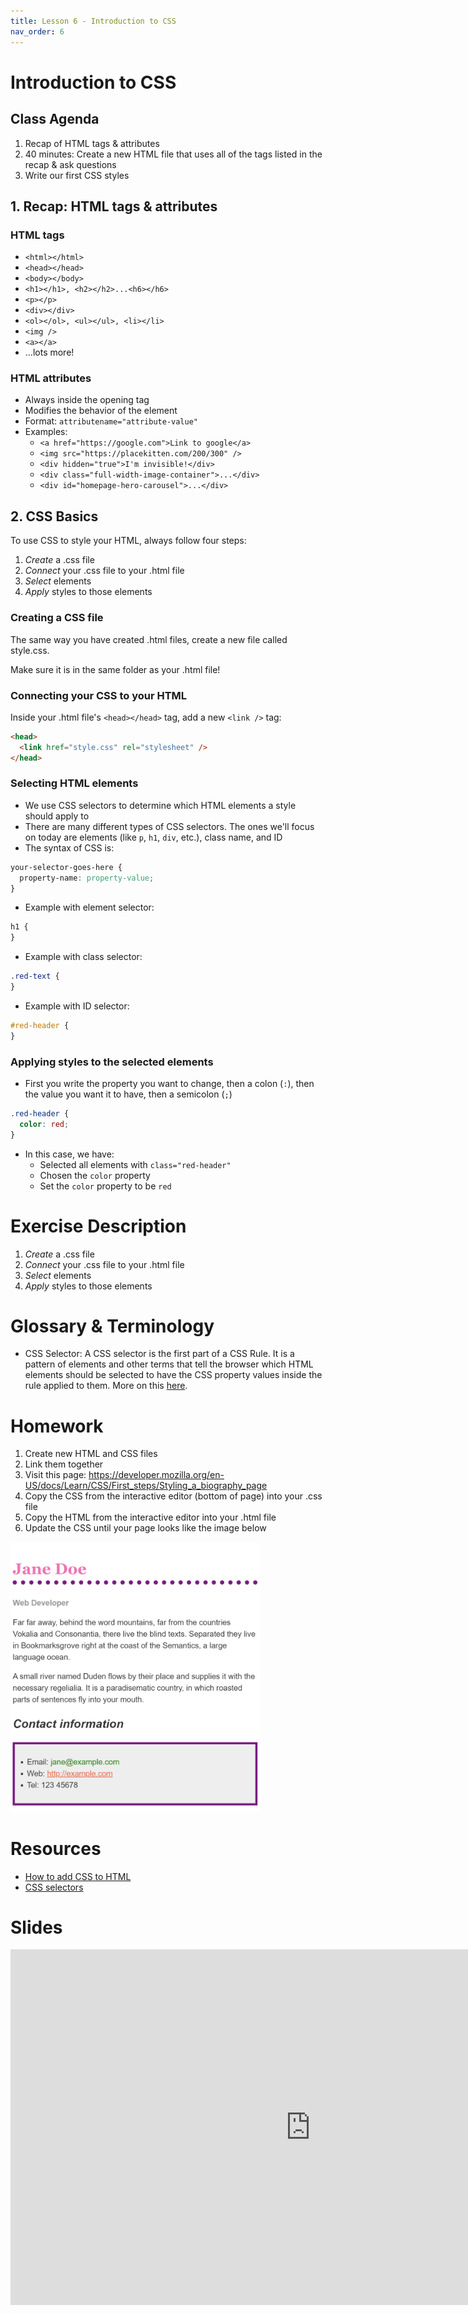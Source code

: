 ```yaml
---
title: Lesson 6 - Introduction to CSS
nav_order: 6
---
```


# Introduction to CSS

## Class Agenda

1. Recap of HTML tags & attributes
2. 40 minutes: Create a new HTML file that uses all of the tags listed in the recap & ask questions
3. Write our first CSS styles

## 1. Recap: HTML tags & attributes

### HTML tags

- `<html></html>`
- `<head></head>`
- `<body></body>`
- `<h1></h1>, <h2></h2>...<h6></h6>`
- `<p></p>`
- `<div></div>`
- `<ol></ol>, <ul></ul>, <li></li>`
- `<img />`
- `<a></a>`
- …lots more!

### HTML attributes

- Always inside the opening tag
- Modifies the behavior of the element
- Format: `attributename="attribute-value"`
- Examples:
  - `<a href="https://google.com">Link to google</a>`
  - `<img src="https://placekitten.com/200/300" />`
  - `<div hidden="true">I'm invisible!</div>`
  - `<div class="full-width-image-container">...</div>`
  - `<div id="homepage-hero-carousel">...</div>`

## 2. CSS Basics

To use CSS to style your HTML, always follow four steps:

1. _Create_ a .css file
1. _Connect_ your .css file to your .html file
1. _Select_ elements
1. _Apply_ styles to those elements

### Creating a CSS file

The same way you have created .html files, create a new file called style.css.

Make sure it is in the same folder as your .html file!

### Connecting your CSS to your HTML

Inside your .html file's `<head></head>` tag, add a new `<link />` tag:

```html
<head>
  <link href="style.css" rel="stylesheet" />
</head>
```

### Selecting HTML elements

- We use CSS selectors to determine which HTML elements a style should apply to
- There are many different types of CSS selectors. The ones we'll focus on today are elements (like `p`, `h1`, `div`, etc.), class name, and ID
- The syntax of CSS is:

```css
your-selector-goes-here {
  property-name: property-value;
}
```

- Example with element selector:

```css
h1 {
}
```

- Example with class selector:

```css
.red-text {
}
```

- Example with ID selector:

```css
#red-header {
}
```

### Applying styles to the selected elements

- First you write the property you want to change, then a colon (`:`), then the value you want it to have, then a semicolon (`;`)

```css
.red-header {
  color: red;
}
```

- In this case, we have:
  - Selected all elements with `class="red-header"`
  - Chosen the `color` property
  - Set the `color` property to be `red`

# Exercise Description

1. _Create_ a .css file
1. _Connect_ your .css file to your .html file
1. _Select_ elements
1. _Apply_ styles to those elements

# Glossary & Terminology

- CSS Selector: A CSS selector is the first part of a CSS Rule. It is a pattern of elements and other terms that tell the browser which HTML elements should be selected to have the CSS property values inside the rule applied to them. More on this [here](https://developer.mozilla.org/en-US/docs/Learn/CSS/Building_blocks/Selectors#what_is_a_selector).

# Homework

1. Create new HTML and CSS files
1. Link them together
1. Visit this page: https://developer.mozilla.org/en-US/docs/Learn/CSS/First_steps/Styling_a_biography_page
1. Copy the CSS from the interactive editor (bottom of page) into your .css file
1. Copy the HTML from the interactive editor into your .html file
1. Update the CSS until your page looks like the image below

<img width="400px" alt="Scrennshot of what your page should look like at the end" src="final-product.png" />

# Resources

- [How to add CSS to HTML](https://www.w3schools.com/css/css_howto.asp)
- [CSS selectors](https://www.w3schools.com/css/css_selectors.asp)

# Slides

<iframe src="https://docs.google.com/presentation/d/e/2PACX-1vSu5nyjXiuL95InwXE2ut10Jnu9zqT9bFwmJYpjPI9ihblyIxFC48qr84iioeAYAZuNlkPDOZk1giOH/embed" frameborder="0" width="960" height="569" allowfullscreen="true" mozallowfullscreen="true" webkitallowfullscreen="true"></iframe>
